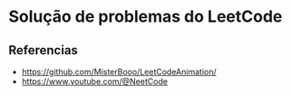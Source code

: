 # Solução de problemas do LeetCode

## Referencias
- https://github.com/MisterBooo/LeetCodeAnimation/
- https://www.youtube.com/@NeetCode
